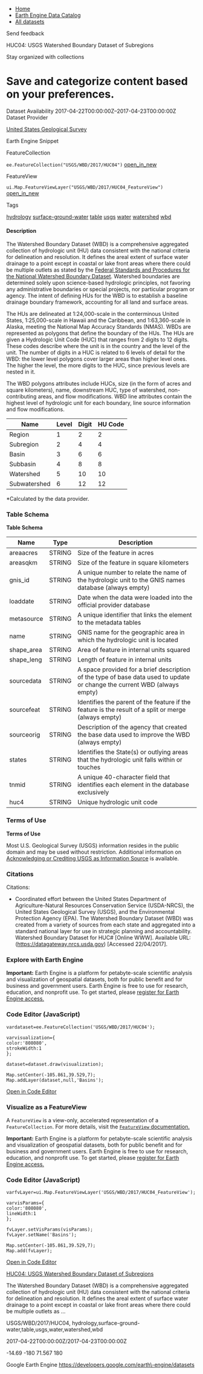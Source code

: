 



* [Home](https://developers.google.com/)
* [Earth Engine Data Catalog](https://developers.google.com/earth-engine/datasets)
* [All datasets](https://developers.google.com/earth-engine/datasets/catalog)





 
 
 Send feedback
 
 

HUC04: USGS Watershed Boundary Dataset of Subregions


 
 Stay organized with collections
 

 
 Save and categorize content based on your preferences.
======================================================================================================================================================








Dataset Availability
2017\-04\-22T00:00:00Z–2017\-04\-23T00:00:00Z
Dataset Provider


[United States Geological Survey](https://nhd.usgs.gov/wbd.html)



Earth Engine Snippet

FeatureCollection
  


`ee.FeatureCollection("USGS/WBD/2017/HUC04")` 
[open\_in\_new](https://code.earthengine.google.com/?scriptPath=Examples:Datasets/USGS/USGS_WBD_2017_HUC04)



 
 
 
 FeatureView
   


`ui.Map.FeatureViewLayer("USGS/WBD/2017/HUC04_FeatureView")` 
[open\_in\_new](https://code.earthengine.google.com/?scriptPath=Examples:Datasets/USGS/USGS_WBD_2017_HUC04_FeatureView)





Tags


[hydrology](/earth-engine/datasets/tags/hydrology)
[surface\-ground\-water](/earth-engine/datasets/tags/surface-ground-water)
[table](/earth-engine/datasets/tags/table)
[usgs](/earth-engine/datasets/tags/usgs)
[water](/earth-engine/datasets/tags/water)
[watershed](/earth-engine/datasets/tags/watershed)
[wbd](/earth-engine/datasets/tags/wbd)








#### Description



The Watershed Boundary Dataset (WBD) is a comprehensive
aggregated collection of hydrologic unit (HU) data consistent
with the national criteria for delineation and resolution. It
defines the areal extent of surface water drainage to a point
except in coastal or lake front areas where there could be multiple
outlets as stated by the [Federal Standards and Procedures for
the National Watershed Boundary Dataset](https://pubs.usgs.gov/tm/11/a3).
Watershed boundaries are determined solely upon science\-based
hydrologic principles, not favoring any administrative boundaries
or special projects, nor particular program or agency. The intent
of defining HUs for the WBD is to establish a baseline drainage
boundary framework, accounting for all land and surface areas.


The HUs are delineated at 1:24,000\-scale in the conterminous
United States, 1:25,000\-scale in Hawaii and the Caribbean, and
1:63,360\-scale in Alaska, meeting the National Map Accuracy Standards
(NMAS). WBDs are represented as polygons that define the boundary
of the HUs. The HUs are given a Hydrologic Unit Code (HUC) that
ranges from 2 digits to 12 digits. These codes describe where
the unit is in the country and the level of the unit. The number
of digits in a HUC is related to 6 levels of detail for the WBD:
the lower level polygons cover larger areas than higher level
ones. The higher the level, the more digits to the HUC, since
previous levels are nested in it.


The WBD polygons attributes
include HUCs, size (in the form of acres and square kilometers),
name, downstream HUC, type of watershed, non\-contributing areas,
and flow modifications. WBD line attributes contain the highest
level of hydrologic unit for each boundary, line source information
and flow modifications.




| Name | Level | Digit | HU Code |
| --- | --- | --- | --- |
| Region | 1 | 2 | 2 |
| Subregion | 2 | 4 | 4 |
| Basin | 3 | 6 | 6 |
| Subbasin | 4 | 8 | 8 |
| Watershed | 5 | 10 | 10 |
| Subwatershed | 6 | 12 | 12 |


\*Calculated by the data provider.





### Table Schema


**Table Schema**




| Name | Type | Description |
| --- | --- | --- |
| areaacres | STRING | Size of the feature in acres |
| areasqkm | STRING | Size of the feature in square kilometers |
| gnis\_id | STRING | A unique number to relate the name of the hydrologic unit to the GNIS names database (always empty) |
| loaddate | STRING | Date when the data were loaded into the official provider database |
| metasource | STRING | A unique identifier that links the element to the metadata tables |
| name | STRING | GNIS name for the geographic area in which the hydrologic unit is located |
| shape\_area | STRING | Area of feature in internal units squared |
| shape\_leng | STRING | Length of feature in internal units |
| sourcedata | STRING | A space provided for a brief description of the type of base data used to update or change the current WBD (always empty) |
| sourcefeat | STRING | Identifies the parent of the feature if the feature is the result of a split or merge (always empty) |
| sourceorig | STRING | Description of the agency that created the base data used to improve the WBD (always empty) |
| states | STRING | Identifies the State(s) or outlying areas that the hydrologic unit falls within or touches |
| tnmid | STRING | A unique 40\-character field that identifies each element in the database exclusively |
| huc4 | STRING | Unique hydrologic unit code |




### Terms of Use


**Terms of Use**


Most U.S. Geological Survey (USGS) information resides
in the public domain and may be used without restriction. Additional
information on [Acknowledging or Crediting USGS as Information
Source](https://www.usgs.gov/information-policies-and-instructions/crediting-usgs) is available.




### Citations



Citations:
* Coordinated effort between the United States Department of Agriculture\-Natural
Resources Conservation Service (USDA\-NRCS), the United States Geological
Survey (USGS), and the Environmental Protection Agency (EPA). The
Watershed Boundary Dataset (WBD) was created from a variety of
sources from each state and aggregated into a standard national
layer for use in strategic planning and accountability. Watershed
Boundary Dataset for HUC\# \[Online WWW]. Available URL: (https://datagateway.nrcs.usda.gov)
\[Accessed 22/04/2017].





### Explore with Earth Engine


**Important:** 
 Earth Engine is a platform for petabyte\-scale scientific analysis and visualization of
 geospatial datasets, both for public benefit and for business and government users.
 Earth Engine is free to use for research, education, and nonprofit use. To get started, please
 [register for Earth Engine access.](https://console.cloud.google.com/earth-engine)



### Code Editor (JavaScript)



```
vardataset=ee.FeatureCollection('USGS/WBD/2017/HUC04');

varvisualization={
color:'808080',
strokeWidth:1
};

dataset=dataset.draw(visualization);

Map.setCenter(-105.861,39.529,7);
Map.addLayer(dataset,null,'Basins');
```



[Open in Code Editor](https://code.earthengine.google.com/?scriptPath=Examples:Datasets/USGS/USGS_WBD_2017_HUC04)
### Visualize as a FeatureView



 A `FeatureView` is a view\-only, accelerated representation of a
 `FeatureCollection`. For more details, visit the
 [`FeatureView` documentation.](/earth-engine/guides/featureview_overview) 



**Important:** 
 Earth Engine is a platform for petabyte\-scale scientific analysis and visualization of
 geospatial datasets, both for public benefit and for business and government users.
 Earth Engine is free to use for research, education, and nonprofit use. To get started, please
 [register for Earth Engine access.](https://console.cloud.google.com/earth-engine)



### Code Editor (JavaScript)



```
varfvLayer=ui.Map.FeatureViewLayer('USGS/WBD/2017/HUC04_FeatureView');

varvisParams={
color:'808080',
lineWidth:1
};

fvLayer.setVisParams(visParams);
fvLayer.setName('Basins');

Map.setCenter(-105.861,39.529,7);
Map.add(fvLayer);
```



[Open in Code Editor](https://code.earthengine.google.com/?scriptPath=Examples:Datasets/USGS/USGS_WBD_2017_HUC04_FeatureView)


[HUC04: USGS Watershed Boundary Dataset of Subregions](/earth-engine/datasets/catalog/USGS_WBD_2017_HUC04)

The Watershed Boundary Dataset (WBD) is a comprehensive aggregated collection of hydrologic unit (HU) data consistent with the national criteria for delineation and resolution. It defines the areal extent of surface water drainage to a point except in coastal or lake front areas where there could be multiple outlets as …

 USGS/WBD/2017/HUC04,
 hydrology,surface\-ground\-water,table,usgs,water,watershed,wbd

2017\-04\-22T00:00:00Z/2017\-04\-23T00:00:00Z



 \-14\.69 \-180 71\.567 180
 



Google Earth Engine
https://developers.google.com/earth\-engine/datasets








